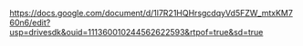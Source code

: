 
https://docs.google.com/document/d/1l7R21HQHrsgcdqyVd5FZW_mtxKM760n6/edit?usp=drivesdk&ouid=111360010244562622593&rtpof=true&sd=true
